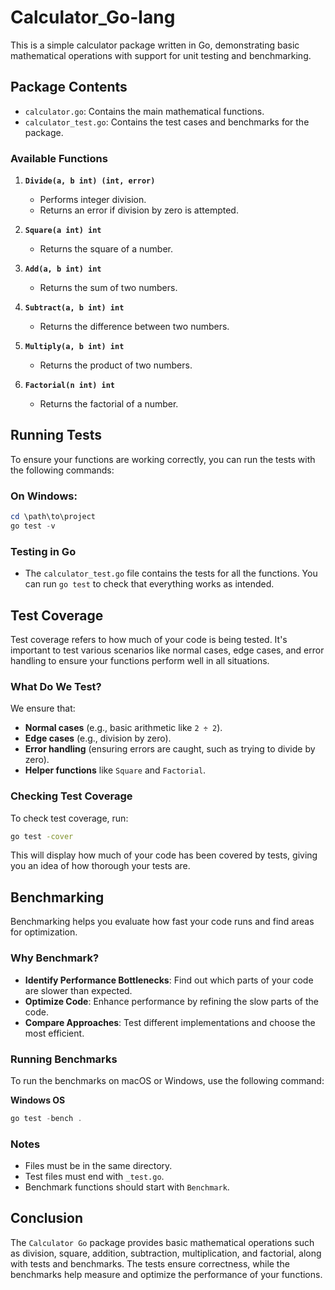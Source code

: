 # Calculator_Go-lang
This is a simple calculator package written in Go, demonstrating basic mathematical operations with support for unit testing and benchmarking.

## Package Contents

- `calculator.go`: Contains the main mathematical functions.
- `calculator_test.go`: Contains the test cases and benchmarks for the package.

### Available Functions

1. **`Divide(a, b int) (int, error)`**
   - Performs integer division.
   - Returns an error if division by zero is attempted.

2. **`Square(a int) int`**
   - Returns the square of a number.

3. **`Add(a, b int) int`**
   - Returns the sum of two numbers.

4. **`Subtract(a, b int) int`**
   - Returns the difference between two numbers.

5. **`Multiply(a, b int) int`**
   - Returns the product of two numbers.

6. **`Factorial(n int) int`**
   - Returns the factorial of a number.

## Running Tests

To ensure your functions are working correctly, you can run the tests with the following commands:

### On Windows:

```powershell
cd \path\to\project
go test -v
```

### Testing in Go

- The `calculator_test.go` file contains the tests for all the functions. You can run `go test` to check that everything works as intended.

## Test Coverage

Test coverage refers to how much of your code is being tested. It's important to test various scenarios like normal cases, edge cases, and error handling to ensure your functions perform well in all situations.

### What Do We Test?

We ensure that:

- **Normal cases** (e.g., basic arithmetic like `2 ÷ 2`).
- **Edge cases** (e.g., division by zero).
- **Error handling** (ensuring errors are caught, such as trying to divide by zero).
- **Helper functions** like `Square` and `Factorial`.

### Checking Test Coverage

To check test coverage, run:

```bash
go test -cover
```

This will display how much of your code has been covered by tests, giving you an idea of how thorough your tests are.

## Benchmarking

Benchmarking helps you evaluate how fast your code runs and find areas for optimization.

### Why Benchmark?

- **Identify Performance Bottlenecks**: Find out which parts of your code are slower than expected.
- **Optimize Code**: Enhance performance by refining the slow parts of the code.
- **Compare Approaches**: Test different implementations and choose the most efficient.

### Running Benchmarks

To run the benchmarks on macOS or Windows, use the following command:

**Windows OS**

```powershell
go test -bench .
```

### Notes

- Files must be in the same directory.
- Test files must end with `_test.go`.
- Benchmark functions should start with `Benchmark`.

## Conclusion

The `Calculator Go` package provides basic mathematical operations such as division, square, addition, subtraction, multiplication, and factorial, along with tests and benchmarks. The tests ensure correctness, while the benchmarks help measure and optimize the performance of your functions.

